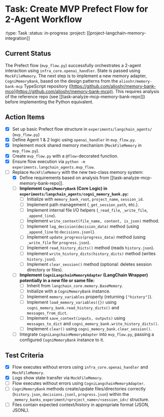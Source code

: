 # Task: Create MVP Prefect Flow for 2-Agent Workflow
:type: Task
:status: in-progress
:project: [[project-langchain-memory-integration]]

## Current Status
The Prefect flow (`mvp_flow.py`) successfully orchestrates a 2-agent interaction using `infra_core.openai_handler`. State is passed using `MockFileMemory`. The next step is to implement a new memory adapter, `CogniMemoryBank`, based on the design patterns from the `alioshr/memory-bank-mcp` TypeScript repository ([https://github.com/alioshr/memory-bank-mcp](https://github.com/alioshr/memory-bank-mcp)). This requires analysis of the reference repo (see [[task-analyze-mcp-memory-bank-repo]]) before implementing the Python equivalent.

## Action Items
- [x] Set up basic Prefect flow structure in `experiments/langchain_agents/` (`mvp_flow.py`)
- [x] Define Agent 1 & 2 logic using `openai_handler` in `mvp_flow.py`.
- [x] Implement mock shared memory mechanism (`MockFileMemory` in `mvp_flow.py`).
- [x] Create `mvp_flow.py` with a `@flow`-decorated function.
- [x] Ensure flow execution via `python -m experiments.langchain_agents.mvp_flow`.
- [ ] Replace `MockFileMemory` with the new two-class memory system:
  - [x] Define requirements based on analysis from [[task-analyze-mcp-memory-bank-repo]].
  - [ ] **Implement `CogniMemoryBank` (Core Logic) in `experiments/langchain_agents/cogni_memory_bank.py`:**
    - [ ] Initialize with `memory_bank_root`, `project_name`, `session_id`.
    - [ ] Implement path management (`_get_session_path`, etc.).
    - [ ] Implement internal file I/O helpers (`_read_file`, `_write_file`, `_append_line`).
    - [ ] Implement `write_context(file_name, content, is_json)` method.
    - [ ] Implement `log_decision(decision_data)` method (using `_append_line` to `decisions.jsonl`).
    - [ ] Implement `update_progress(progress_data)` method (using `_write_file` for `progress.json`).
    - [ ] Implement `read_history_dicts()` method (reads `history.json`).
    - [ ] Implement `write_history_dicts(history_dicts)` method (writes `history.json`).
    - [ ] Implement `clear_session()` method (optional: deletes session directory or files).
  - [ ] **Implement `CogniLangchainMemoryAdapter` (LangChain Wrapper) potentially in a new file or same file:**
    - [ ] Inherit from `langchain_core.memory.BaseMemory`.
    - [ ] Initialize with a `CogniMemoryBank` instance.
    - [ ] Implement `memory_variables` property (returning `["history"]`).
    - [ ] Implement `load_memory_variables({})` using `cogni_memory_bank.read_history_dicts()` and `messages_from_dict`.
    - [ ] Implement `save_context(inputs, outputs)` using `messages_to_dict` and `cogni_memory_bank.write_history_dicts()`.
    - [ ] Implement `clear()` using `cogni_memory_bank.clear_session()`.
  - [ ] Integrate `CogniLangchainMemoryAdapter` into `mvp_flow.py`, passing a configured `CogniMemoryBank` instance to it.

## Test Criteria
- [x] Flow executes without errors using `infra_core.openai_handler` and `MockFileMemory`.
- [x] Logs show state transfer via `MockFileMemory`.
- [ ] Flow executes without errors using `CogniLangchainMemoryAdapter`.
- [ ] `CogniMemoryBank` methods create/update files/directories correctly (`history.json`, `decisions.jsonl`, `progress.json`) within the `_memory_banks_experiment/<project_name>/<session_id>/` structure.
- [ ] Files contain expected context/history in appropriate format (JSON, JSONL). 